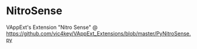 # NitroSense

VAppExt's Extension "Nitro Sense" @ https://github.com/vic4key/VAppExt_Extensions/blob/master/PyNitroSense.py
